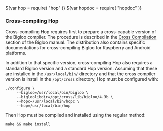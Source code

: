 ${var hop = require( "hop" )}
${var hopdoc = require( "hopdoc" )}


### Cross-compiling Hop ###

Cross-compiling Hop requires first to prepare a cross-capable version
of the Bigloo compiler. The procedure is described in the [Cross
Compilation](http://www-sop.inria.fr/indes/fp/Bigloo/cross.html)
section of the Bigloo manual. The distribution also contains specific
documentations for cross-compiling Bigloo for Raspberry and Android
platforms.

In addition to that specific version, cross-compiling Hop also requires
a standard Bigloo version and a standard Hop version. Assuming that these
are installed in the `/usr/local/bin/` directory and that the cross
compiler version is install in the `/opt/cross` directory,
Hop must be configured with:

```shell
./configure \
     --bigloo=/usr/local/bin/bigloo \
     --bigloolibdir=/opt/cross/lib/bigloo/4.3b \
     --hopc=/usr/local/bin/hopc \
     --hop=/usr/local/bin/hop
```

Then Hop must be compiled and installed using the regular method:

```shell
make && make install
```

